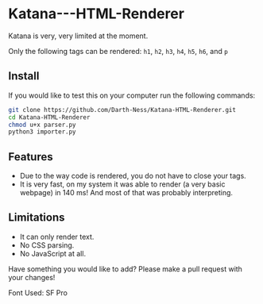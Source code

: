 # Katana---HTML-Renderer

Katana is very, very limited at the moment.

Only the following tags can be rendered: `h1`, `h2`, `h3`, `h4`, `h5`, `h6`, and `p`

## Install
If you would like to test this on your computer run the following commands:
```bash
git clone https://github.com/Darth-Ness/Katana-HTML-Renderer.git
cd Katana-HTML-Renderer
chmod u+x parser.py
python3 importer.py
```
  
## Features
- Due to the way code is rendered, you do not have to close your tags.
- It is very fast, on my system it was able to render (a very basic webpage) in 140 ms! And most of that was probably interpreting.
  
## Limitations
- It can only render text.
- No CSS parsing.
- No JavaScript at all.
  
Have something you would like to add? Please make a pull request with your changes!

Font Used: SF Pro

